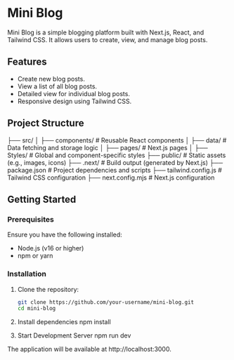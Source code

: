 # Mini Blog

Mini Blog is a simple blogging platform built with Next.js, React, and Tailwind CSS. It allows users to create, view, and manage blog posts.

## Features

- Create new blog posts.
- View a list of all blog posts.
- Detailed view for individual blog posts.
- Responsive design using Tailwind CSS.

## Project Structure

├── src/
│ ├── components/ # Reusable React components
│ ├── data/ # Data fetching and storage logic
│ ├── pages/ # Next.js pages
│ ├── Styles/ # Global and component-specific styles
├── public/ # Static assets (e.g., images, icons)
├── .next/ # Build output (generated by Next.js)
├── package.json # Project dependencies and scripts
├── tailwind.config.js # Tailwind CSS configuration
├── next.config.mjs # Next.js configuration

## Getting Started

### Prerequisites

Ensure you have the following installed:

- Node.js (v16 or higher)
- npm or yarn

### Installation

1. Clone the repository:

   ```bash
   git clone https://github.com/your-username/mini-blog.git
   cd mini-blog

   ```

2. Install dependencies
   npm install
3. Start Development Server
   npm run dev

The application will be available at http://localhost:3000.
